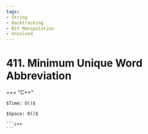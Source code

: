 ```yaml
---
tags:
- String
- Backtracking
- Bit Manipulation
- Unsolved
---
```



# 411. Minimum Unique Word Abbreviation

=== "C++"

    $Time: O()$

    $Space: O()$

    ```c++
    ```